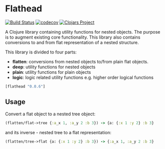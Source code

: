 # Flathead
[![Build Status](https://travis-ci.org/hkorpi/flathead.svg?branch=master)](https://travis-ci.org/hkorpi/flathead)
[![codecov](https://codecov.io/gh/hkorpi/flathead/branch/master/graph/badge.svg)](https://codecov.io/gh/hkorpi/flathead)
[![Clojars Project](https://img.shields.io/clojars/v/flathead.svg)](https://clojars.org/flathead)

A Clojure library containing utility functions for nested objects. 
The purpose is to augment existing core functionality.
This library also contains conversions to and from flat representation of a nested structure.

This library is divided to four parts:
* **flatten**: conversions from nested objects to/from plain flat objects.
* **deep**: utility functions for nested objects
* **plain**: utility functions for plain objects
* **logic**: logic related utility functions e.g. higher order logical functions

```clj
[flathead "0.0.6"]
```

## Usage
Convert a flat object to a nested tree object:
```clj
(flatten/flat->tree {:a_x 1, :a_y 2 :b 3}) -> {a: {:x 1 :y 2} :b 3}
```
and its inverse - nested tree to a flat representation:
```clj
(flatten/tree->flat {a: {:x 1 :y 2} :b 3}) -> {:a_x 1, :a_y 2 :b 3}
```


